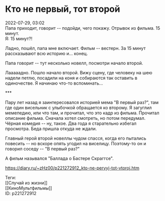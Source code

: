 Кто не первый, тот второй
==========================

   
 2022-07-29, 03:02   
  Папа приходит, говорит -- подойди, чего покажу. Отрывок из фильма. 15 минут.   
 Я: 15 минут?!   
   
 Ладно, пошёл, папа мне включает. Фильм -- вестерн. За 15 минут рассказывают всю историю и... конец.   
   
 Папа говорит -- тут несколько новелл, посмотри начало второй.   
   
 Лааааадно. Пошло начало второй. Вижу сцену, где человеку на шею надели петлю, посадили на коня и собираются так оставить в одиночестве. Я начинаю что-то вспоминать...   
   
 \*\*\*   
   
 Пару лет назад я заинтересовался историей мема "В первый раз?", там где один висельник с улыбочкой обращается ко второму. Я загуглил мемепедию, или что там, и прочитал, что это кадр из фильма. Прочитал описание фильма. Сначала хотел смотреть, но потом передумал. Чёрная комедия -- ну, такое. Два года я старательно избегал просмотра. Беда пришла откуда не ждали.   
   
 Главный герой второй новеллы чудом спасся, когда его пытались повесить -- но вскоре опять угодил на виселицу. Поэтому-то он и говорил соседу -- "В первый раз?"   
   
 А фильм назывался "Баллада о Бастере Скраггсе".   
    
 <https://diary.ru/~zHz00/p221272912_kto-ne-pervyj-tot-vtoroj.htm>   
   
 Теги:   
 [[Случай из жизни]]   
 [[КиноМультфильмы]]   
 ID: p221272912